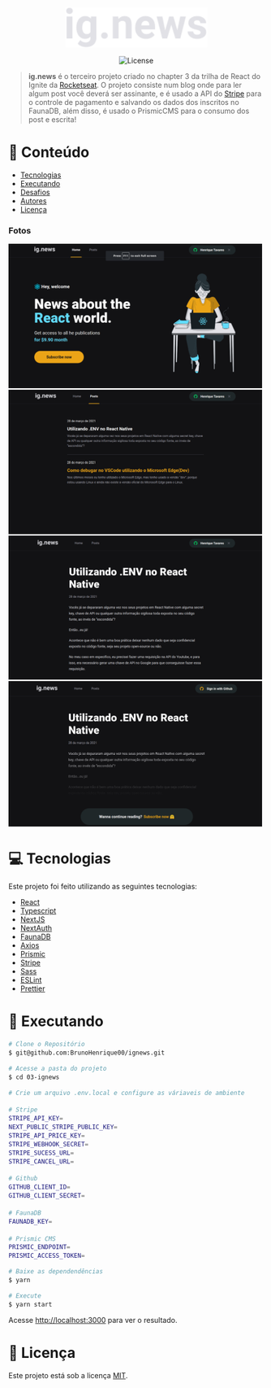 <p align="center">
   <img src="https://raw.githubusercontent.com/tavareshenrique/ignite-reactjs/84a216ea852ad8929e8441923658957662a14169/03-ignews/public/images/logo.svg" alt="IG News" width="280"/>
</p>

<p align="center">
  <img alt="License" src="https://img.shields.io/badge/license-MIT-eba417">
</p>

> <b>ig.news</b> é o terceiro projeto criado no chapter 3 da trilha de React do Ignite da [Rocketseat](https://github.com/Rocketseat). O projeto consiste num blog onde para ler algum post você deverá ser assinante, e é usado a API do [Stripe](https://stripe.com/) para o controle de pagamento e salvando os dados dos inscritos no FaunaDB, além disso, é usado o PrismicCMS para o consumo dos post e escrita!

# :pushpin: Conteúdo

- [Tecnologias](#computer-tecnologias)
- [Executando](#construction_worker-executando)
- [Desafios](#atom_symbol-desafios)
- [Autores](#computer-autores)
- [Licença](#closed_book-licença)

### Fotos

<div>
   <img src="https://raw.githubusercontent.com/tavareshenrique/ignite-reactjs/main/03-ignews/src/assets/previews/preview1.png" width="500px" />
   <img src="https://raw.githubusercontent.com/tavareshenrique/ignite-reactjs/main/03-ignews/src/assets/previews/preview2.png" width="500px" />
   <img src="https://raw.githubusercontent.com/tavareshenrique/ignite-reactjs/main/03-ignews/src/assets/previews/preview3.png" width="500px" />
   <img src="https://raw.githubusercontent.com/tavareshenrique/ignite-reactjs/main/03-ignews/src/assets/previews/preview4.png" width="500px" />
</div>

# :computer: Tecnologias

Este projeto foi feito utilizando as seguintes tecnologias:

- [React](https://reactjs.org/)
- [Typescript](https://www.typescriptlang.org/)
- [NextJS](https://nextjs.org/)
- [NextAuth](https://next-auth.js.org/)
- [FaunaDB](https://fauna.com/)
- [Axios](https://github.com/axios/axios)
- [Prismic](https://prismic.io/)
- [Stripe](https://stripe.com/)
- [Sass](https://sass-lang.com/)
- [ESLint](https://eslint.org/)
- [Prettier](https://prettier.io/)

# :construction_worker: Executando

```bash
# Clone o Repositório
$ git@github.com:BrunoHenrique00/ignews.git
```

```bash
# Acesse a pasta do projeto
$ cd 03-ignews
```

```bash
# Crie um arquivo .env.local e configure as váriaveis de ambiente

# Stripe
STRIPE_API_KEY=
NEXT_PUBLIC_STRIPE_PUBLIC_KEY=
STRIPE_API_PRICE_KEY=
STRIPE_WEBHOOK_SECRET=
STRIPE_SUCESS_URL=
STRIPE_CANCEL_URL=

# Github
GITHUB_CLIENT_ID=
GITHUB_CLIENT_SECRET=

# FaunaDB
FAUNADB_KEY=

# Prismic CMS
PRISMIC_ENDPOINT=
PRISMIC_ACCESS_TOKEN=
```

```bash
# Baixe as dependendências
$ yarn
```

```bash
# Execute
$ yarn start
```

Acesse <http://localhost:3000> para ver o resultado.

# :closed_book: Licença

Este projeto está sob a licença [MIT](./LICENSE).
